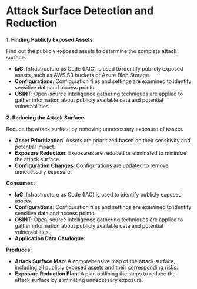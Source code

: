 # Attack Surface Detection and Reduction

**1. Finding Publicly Exposed Assets**

Find out the publicly exposed assets to determine the complete attack surface.

* **IaC**: Infrastructure as Code (IAIC) is used to identify publicly exposed assets, such as AWS S3 buckets or Azure Blob Storage.
* **Configurations**: Configuration files and settings are examined to identify sensitive data and access points.
* **OSINT**: Open-source intelligence gathering techniques are applied to gather information about publicly available data and potential vulnerabilities.


**2. Reducing the Attack Surface**

Reduce the attack surface by removing unnecessary exposure of assets.

* **Asset Prioritization**: Assets are prioritized based on their sensitivity and potential impact.
* **Exposure Reduction**: Exposures are reduced or eliminated to minimize the attack surface.
* **Configuration Changes**: Configurations are updated to remove unnecessary exposure.


**Consumes:**

* **IaC**: Infrastructure as Code (IAC) is used to identify publicly exposed assets.
* **Configurations**: Configuration files and settings are examined to identify sensitive data and access points.
* **OSINT**: Open-source intelligence gathering techniques are applied to gather information about publicly available data and potential vulnerabilities.
* **Application Data Catalogue**:

**Produces:**

* **Attack Surface Map**: A comprehensive map of the attack surface, including all publicly exposed assets and their corresponding risks.
* **Exposure Reduction Plan**: A plan outlining the steps to reduce the attack surface by eliminating unnecessary exposure.

